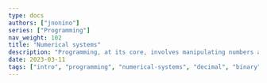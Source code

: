```yaml
---
type: docs
authors: ["jnonino"]
series: ["Programming"]
nav_weight: 102
title: "Numerical systems"
description: "Programming, at its core, involves manipulating numbers and logic. In this article, we will explore two essential numerical systems (Binary and Hexadecimal) and delve into the fundamental principles of Boolean logic. These concepts are vital for anyone beginning their journey in programming."
date: 2023-03-11
tags: ["intro", "programming", "numerical-systems", "decimal", "binary", "hexadecimal"]
---
```

